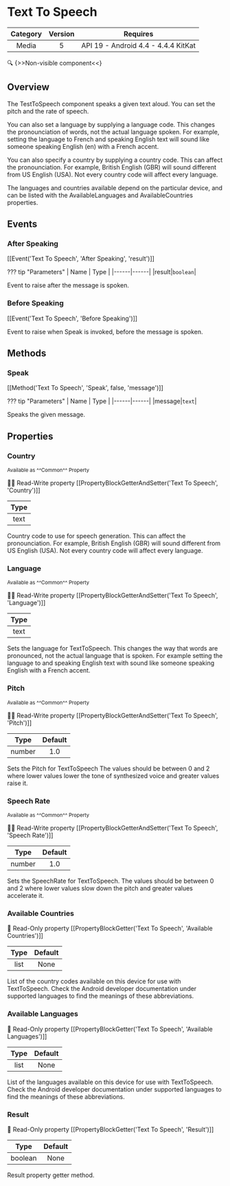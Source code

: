 # Text To Speech

| Category | Version | Requires |
|:--------:|:-------:|:--------:|
|Media|5|API 19 - Android 4.4 - 4.4.4 KitKat|

:mag: {>>Non-visible component<<}

## Overview

The TestToSpeech component speaks a given text aloud.  You can set the pitch and the rate of speech. <p>You can also set a language by supplying a language code.  This changes the pronounciation of words, not the actual language spoken.  For example, setting the language to French and speaking English text will sound like someone speaking English (en) with a French accent.</p> <p>You can also specify a country by supplying a country code. This can affect the pronounciation.  For example, British English (GBR) will sound different from US English (USA).  Not every country code will affect every language.</p> <p>The languages and countries available depend on the particular device, and can be listed with the AvailableLanguages and AvailableCountries properties.</p>

## Events

### After Speaking

[[Event('Text To Speech', 'After Speaking', 'result')]]

??? tip "Parameters"
    | Name | Type |
    |------|------|
    |result|`boolean`|


Event to raise after the message is spoken.

### Before Speaking

[[Event('Text To Speech', 'Before Speaking')]]

Event to raise when Speak is invoked, before the message is spoken.

## Methods

### Speak

[[Method('Text To Speech', 'Speak', false, 'message')]]

??? tip "Parameters"
    | Name | Type |
    |------|------|
    |message|`text`|


Speaks the given message.

## Properties

### Country

<small>Available as ^^Common^^ Property</small>

:eyes::pencil: Read-Write property
[[PropertyBlockGetterAndSetter('Text To Speech', 'Country')]]

| Type |
|:----:|
|text|

Country code to use for speech generation.  This can affect the pronounciation.  For example, British English (GBR) will sound different from US English (USA).  Not every country code will affect every language.

### Language

<small>Available as ^^Common^^ Property</small>

:eyes::pencil: Read-Write property
[[PropertyBlockGetterAndSetter('Text To Speech', 'Language')]]

| Type |
|:----:|
|text|

Sets the language for TextToSpeech. This changes the way that words are pronounced, not the actual language that is spoken.  For example setting the language to and speaking English text with sound like someone speaking English with a French accent.

### Pitch

<small>Available as ^^Common^^ Property</small>

:eyes::pencil: Read-Write property
[[PropertyBlockGetterAndSetter('Text To Speech', 'Pitch')]]

| Type | Default |
|:----:|:-------:|
|number|1.0|

Sets the Pitch for TextToSpeech The values should be between 0 and 2 where lower values lower the tone of synthesized voice and greater values raise it.

### Speech Rate

<small>Available as ^^Common^^ Property</small>

:eyes::pencil: Read-Write property
[[PropertyBlockGetterAndSetter('Text To Speech', 'Speech Rate')]]

| Type | Default |
|:----:|:-------:|
|number|1.0|

Sets the SpeechRate for TextToSpeech. The values should be between 0 and 2 where lower values slow down the pitch and greater values accelerate it.

### Available Countries

:eyes: Read-Only property
[[PropertyBlockGetter('Text To Speech', 'Available Countries')]]

| Type | Default |
|:----:|:-------:|
|list|None|

List of the country codes available on this device for use with TextToSpeech.  Check the Android developer documentation under supported languages to find the meanings of these abbreviations.

### Available Languages

:eyes: Read-Only property
[[PropertyBlockGetter('Text To Speech', 'Available Languages')]]

| Type | Default |
|:----:|:-------:|
|list|None|

List of the languages available on this device for use with TextToSpeech.  Check the Android developer documentation under supported languages to find the meanings of these abbreviations.

### Result

:eyes: Read-Only property
[[PropertyBlockGetter('Text To Speech', 'Result')]]

| Type | Default |
|:----:|:-------:|
|boolean|None|

Result property getter method.